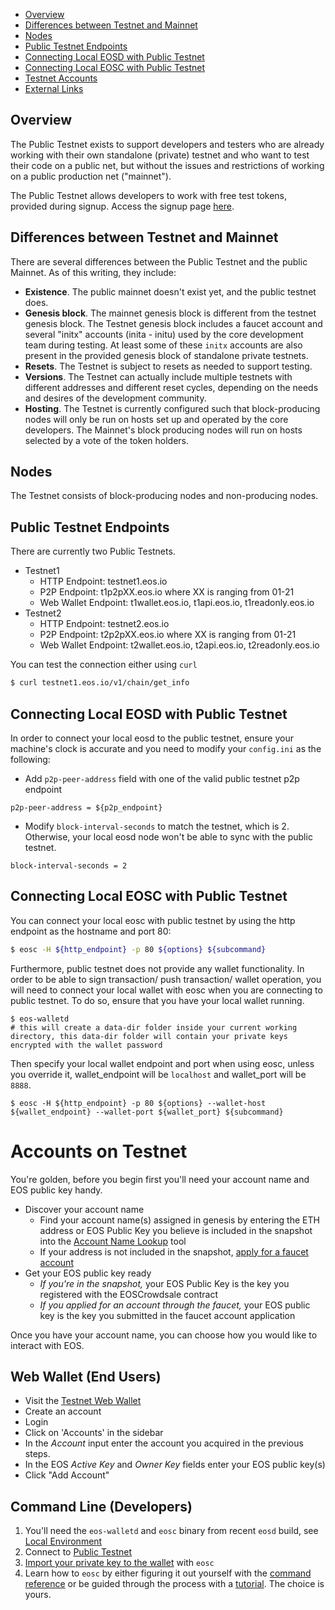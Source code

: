 * [Overview](#overview)
* [Differences between Testnet and Mainnet](#differences-between-testnet-and-mainnet)
* [Nodes](#nodes)
* [Public Testnet Endpoints](#public-testnet-endpoints)
* [Connecting Local EOSD with Public Testnet](#connecting-local-eosd-with-public-testnet)
* [Connecting Local EOSC with Public Testnet](#connecting-local-eosc-with-public-testnet)
* [Testnet Accounts](#accounts-on-testnet)
* [External Links](#external-links)

## Overview
The Public Testnet exists to support developers and testers who are already working with their own standalone (private) testnet and who want to test their code on a public net, but without the issues and restrictions of working on a public production net ("mainnet").

The Public Testnet allows developers to work with free test tokens, provided during signup. Access the signup page [here](https://docs.google.com/forms/d/e/1FAIpQLSel3HVFb22zYaAJfUtu_IzFgIJ4OATb0jQ3H2FV-HbwnJ090g/viewform).

## Differences between Testnet and Mainnet
There are several differences between the Public Testnet and the public Mainnet. As of this writing, they include:
* **Existence**. The public mainnet doesn't exist yet, and the public testnet does.
* **Genesis block**. The mainnet genesis block is different from the testnet genesis block. The Testnet genesis block includes a faucet account and several "initx" accounts (inita - initu) used by the core development team during testing. At least some of these `initx` accounts are also present in the provided genesis block of standalone private testnets.
* **Resets**. The Testnet is subject to resets as needed to support testing.
* **Versions**. The Testnet can actually include multiple testnets with different addresses and different reset cycles, depending on the needs and desires of the development community.
* **Hosting**. The Testnet is currently configured such that block-producing nodes will only be run on hosts set up and operated by the core developers. The Mainnet's block producing nodes will run on hosts selected by a vote of the token holders. 

## Nodes
The Testnet consists of block-producing nodes and non-producing nodes. 

## Public Testnet Endpoints
There are currently two Public Testnets.
- Testnet1
    - HTTP Endpoint: testnet1.eos.io
    - P2P Endpoint: t1p2pXX.eos.io where XX is ranging from 01-21
    - Web Wallet Endpoint: t1wallet.eos.io, t1api.eos.io, t1readonly.eos.io
- Testnet2
    - HTTP Endpoint: testnet2.eos.io
    - P2P Endpoint: t2p2pXX.eos.io where XX is ranging from 01-21
    - Web Wallet Endpoint: t2wallet.eos.io, t2api.eos.io, t2readonly.eos.io

You can test the connection either using `curl`
```bash
$ curl testnet1.eos.io/v1/chain/get_info
```

## Connecting Local EOSD with Public Testnet
In order to connect your local eosd to the public testnet, ensure your machine's clock is accurate and you need to modify your `config.ini` as the following:
- Add `p2p-peer-address` field with one of the valid public testnet p2p endpoint
```
p2p-peer-address = ${p2p_endpoint}
```
- Modify `block-interval-seconds` to match the testnet, which is 2. Otherwise, your local eosd node won't be able to sync with the public testnet.
```
block-interval-seconds = 2
```

## Connecting Local EOSC with Public Testnet
You can connect your local eosc with public testnet by using the http endpoint as the hostname and port 80:
```bash
$ eosc -H ${http_endpoint} -p 80 ${options} ${subcommand}
```
Furthermore, public testnet does not provide any wallet functionality. In order to be able to sign transaction/ push transaction/ wallet operation, you will need to connect your local wallet with eosc when you are connecting to public testnet.
To do so, ensure that you have your local wallet running.
```
$ eos-walletd
# this will create a data-dir folder inside your current working directory, this data-dir folder will contain your private keys encrypted with the wallet password
```
Then specify your local wallet endpoint and port when using eosc, unless you override it, wallet_endpoint will be `localhost` and wallet_port will be `8888`.
```
$ eosc -H ${http_endpoint} -p 80 ${options} --wallet-host ${wallet_endpoint} --wallet-port ${wallet_port} ${subcommand}
```

# Accounts on Testnet

You're golden, before you begin first you'll need your account name and EOS public key handy.

- Discover your account name
    - Find your account name(s) assigned in genesis by entering the ETH address or EOS Public Key you believe is included in the snapshot into the [Account Name Lookup](https://eosio.github.io/genesis/tools/account-name/index.html) tool
    - If your address is not included in the snapshot, [apply for a faucet account](https://goo.gl/forms/ileHa9h6E7MLLgey1)
- Get your EOS public key ready
    - _If you're in the snapshot,_ your EOS Public Key is the key you registered with the EOSCrowdsale contract
    - _If you applied for an account through the faucet,_ your EOS public key is the key you submitted in the faucet account application

Once you have your account name, you can choose how you would like to interact with EOS. 

## Web Wallet (End Users)

- Visit the [Testnet Web Wallet](https://t1wallet.eos.io/)
- Create an account
- Login
- Click on 'Accounts' in the sidebar
- In the _Account_ input enter the account you acquired in the previous steps.
- In the EOS _Active Key_ and _Owner Key_ fields enter your EOS public key(s)
- Click "Add Account" 

## Command Line (Developers)

1. You'll need the `eos-walletd` and `eosc` binary from recent `eosd` build, see [Local Environment](https://github.com/EOSIO/eos/wiki/Local-Environment)
2. Connect to [Public Testnet](https://github.com/EOSIO/eos/wiki/Testnet:-Public)
3. [Import your private key to the wallet](https://github.com/EOSIO/eos/wiki/Command%20Reference#import-key-to-wallet) with `eosc` 
4. Learn how to `eosc` by either figuring it out yourself with the [command reference](https://github.com/EOSIO/eos/wiki/Command-Reference) or be guided through the process with a [tutorial](https://github.com/EOSIO/eos/wiki/Tutorials#1-accounts--wallets). The choice is yours. 

